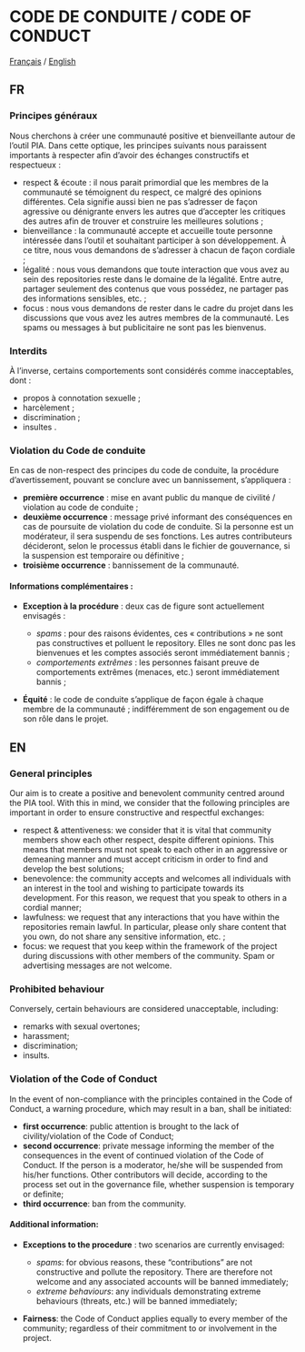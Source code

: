 # CODE DE CONDUITE / CODE OF CONDUCT

[Français](https://github.com/LINCnil/pia/blob/master/CODE-OF-CONDUCT.md#fr) / [English](https://github.com/LINCnil/pia/blob/master/CODE-OF-CONDUCT.md#en)

## FR

### Principes généraux

Nous cherchons à créer une communauté positive et bienveillante autour de l’outil PIA. Dans cette optique, les principes suivants nous paraissent importants à respecter afin d’avoir des échanges constructifs et respectueux :

- respect & écoute : il nous parait primordial que les membres de la communauté se témoignent du respect, ce malgré des opinions différentes. Cela signifie aussi bien ne pas s’adresser de façon agressive ou dénigrante envers les autres que d’accepter les critiques des autres afin de trouver et construire les meilleures solutions ;
- bienveillance : la communauté accepte et accueille toute personne intéressée dans l’outil et souhaitant participer à son développement. À ce titre, nous vous demandons de s’adresser à chacun de façon cordiale ;
- légalité : nous vous demandons que toute interaction que vous avez au sein des repositories reste dans le domaine de la légalité. Entre autre, partager seulement des contenus que vous possédez, ne partager pas des informations sensibles, etc. ;
- focus : nous vous demandons de rester dans le cadre du projet dans les discussions que vous avez les autres membres de la communauté. Les spams ou messages à but publicitaire ne sont pas les bienvenus.

### Interdits

À l’inverse, certains comportements sont considérés comme inacceptables, dont :

- propos à connotation sexuelle ;
- harcèlement ;
- discrimination ;
- insultes .

### Violation du Code de conduite

En cas de non-respect des principes du code de conduite, la procédure d’avertissement, pouvant se conclure avec un bannissement, s’appliquera :

- **première occurrence** : mise en avant public du manque de civilité / violation au code de conduite ;
- **deuxième occurrence** : message privé informant des conséquences en cas de poursuite de violation du code de conduite. Si la personne est un modérateur, il sera suspendu de ses fonctions. Les autres contributeurs décideront, selon le processus établi dans le fichier de gouvernance, si la suspension est temporaire ou définitive ;
- **troisième occurrence** : bannissement de la communauté.

#### Informations complémentaires :

- **Exception à la procédure** : deux cas de figure sont actuellement envisagés :

  - _spams_ : pour des raisons évidentes, ces « contributions » ne sont pas constructives et polluent le repository. Elles ne sont donc pas les bienvenues et les comptes associés seront immédiatement bannis ;
  - _comportements extrêmes_ : les personnes faisant preuve de comportements extrêmes (menaces, etc.) seront immédiatement bannis ;

- **Équité** : le code de conduite s’applique de façon égale à chaque membre de la communauté ; indifféremment de son engagement ou de son rôle dans le projet.

## EN

### General principles

Our aim is to create a positive and benevolent community centred around the PIA tool. With this in mind, we consider that the following principles are important in order to ensure constructive and respectful exchanges:

- respect & attentiveness: we consider that it is vital that community members show each other respect, despite different opinions. This means that members must not speak to each other in an aggressive or demeaning manner and must accept criticism in order to find and develop the best solutions;
- benevolence: the community accepts and welcomes all individuals with an interest in the tool and wishing to participate towards its development. For this reason, we request that you speak to others in a cordial manner;
- lawfulness: we request that any interactions that you have within the repositories remain lawful. In particular, please only share content that you own, do not share any sensitive information, etc. ;
- focus: we request that you keep within the framework of the project during discussions with other members of the community. Spam or advertising messages are not welcome.

### Prohibited behaviour

Conversely, certain behaviours are considered unacceptable, including:

- remarks with sexual overtones;
- harassment;
- discrimination;
- insults.

### Violation of the Code of Conduct

In the event of non-compliance with the principles contained in the Code of Conduct, a warning procedure, which may result in a ban, shall be initiated:

- **first occurrence**: public attention is brought to the lack of civility/violation of the Code of Conduct;
- **second occurrence**: private message informing the member of the consequences in the event of continued violation of the Code of Conduct. If the person is a moderator, he/she will be suspended from his/her functions. Other contributors will decide, according to the process set out in the governance file, whether suspension is temporary or definite;
- **third occurrence**: ban from the community.

#### Additional information:

- **Exceptions to the procedure** : two scenarios are currently envisaged:

  - _spams_: for obvious reasons, these “contributions” are not constructive and pollute the repository. There are therefore not welcome and any associated accounts will be banned immediately;
  - _extreme behaviours_: any individuals demonstrating extreme behaviours (threats, etc.) will be banned immediately;

- **Fairness**: the Code of Conduct applies equally to every member of the community; regardless of their commitment to or involvement in the project.
